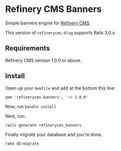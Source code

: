 # Refinery CMS Banners

Simple banners engine for [Refinery CMS](http://refinerycms.com).

This version of `refinerycms-blog` supports Rails 3.0.x.

## Requirements

Refinery CMS version 1.0.0 or above.

## Install

Open up your ``Gemfile`` and add at the bottom this line:

    gem 'refinerycms-banners', '~> 1.0.0'

Now, run ``bundle install``

Next, run:

    rails generate refinerycms_banners

Finally migrate your database and you're done.

    rake db:migrate
